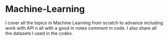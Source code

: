 # Machine-Learning
I cover all the topics in Machine Learning from scratch to advance including work with API n all with a good in notes comment in code.
I also share all the datasets I used in the codes.